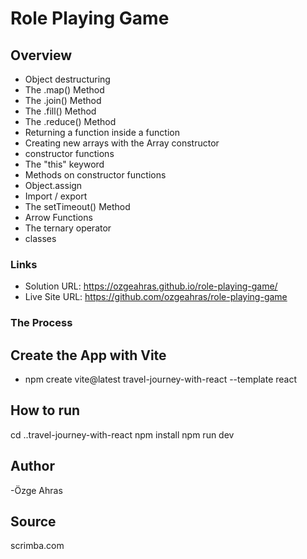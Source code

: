 # Role Playing Game

## Overview

- Object destructuring
- The .map() Method
- The .join() Method
- The .fill() Method
- The .reduce() Method
- Returning a function inside a function
- Creating new arrays with the Array constructor
- constructor functions
- The "this" keyword
- Methods on constructor functions
- Object.assign
- Import / export
- The setTimeout() Method
- Arrow Functions
- The ternary operator
- classes

### Links

- Solution URL: https://ozgeahras.github.io/role-playing-game/
- Live Site URL: https://github.com/ozgeahras/role-playing-game

### The Process

## Create the App with Vite

- npm create vite@latest travel-journey-with-react --template react

## How to run

cd ..travel-journey-with-react
npm install
npm run dev

## Author

-Özge Ahras

## Source

scrimba.com

